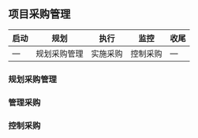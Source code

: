 ## 项目采购管理

| 启动 | 规划 | 执行 | 监控 | 收尾 |
| -- | -- | -- | -- | -- |
| — | 规划采购管理 | 实施采购 | 控制采购 | — |


### 规划采购管理
### 管理采购
### 控制采购